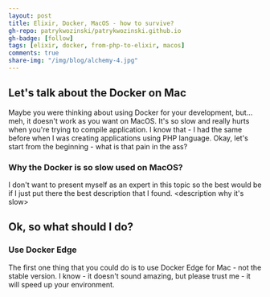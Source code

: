 ```yaml
---
layout: post
title: Elixir, Docker, MacOS - how to survive?
gh-repo: patrykwozinski/patrykwozinski.github.io
gh-badge: [follow]
tags: [elixir, docker, from-php-to-elixir, macos]
comments: true
share-img: "/img/blog/alchemy-4.jpg"
---
```


## Let's talk about the Docker on Mac
Maybe you were thinking about using Docker for your development, but... meh, it doesn't work as you want on MacOS. It's so slow and really hurts when you're trying to compile application. I know that - I had the same before when I was creating applications using PHP language. Okay, let's start from the beginning - what is that pain in the ass?

### Why the Docker is so slow used on MacOS?
I don't want to present myself as an expert in this topic so the best would be if I just put there the best description that I found.
<description why it's slow>

## Ok, so what should I do?
### Use Docker Edge
The first one thing that you could do is to use Docker Edge for Mac - not the stable version. I know - it doesn't sound amazing, but please trust me - it will speed up your environment.
